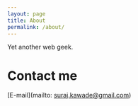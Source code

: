 ```yaml
---
layout: page
title: About
permalink: /about/
---
```


Yet another web geek.

# Contact me

[E-mail](mailto: suraj.kawade@gmail.com)